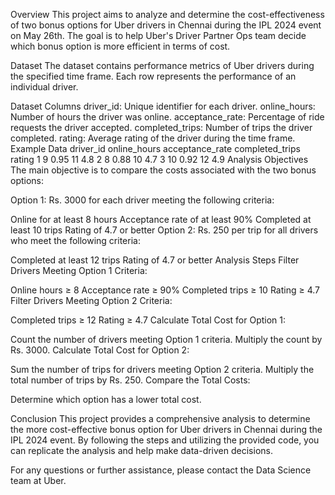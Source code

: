 Overview
This project aims to analyze and determine the cost-effectiveness of two bonus options for Uber drivers in Chennai during the IPL 2024 event on May 26th. The goal is to help Uber's Driver Partner Ops team decide which bonus option is more efficient in terms of cost.

Dataset
The dataset contains performance metrics of Uber drivers during the specified time frame. Each row represents the performance of an individual driver.

Dataset Columns
driver_id: Unique identifier for each driver.
online_hours: Number of hours the driver was online.
acceptance_rate: Percentage of ride requests the driver accepted.
completed_trips: Number of trips the driver completed.
rating: Average rating of the driver during the time frame.
Example Data
driver_id	online_hours	acceptance_rate	completed_trips	rating
1	9	0.95	11	4.8
2	8	0.88	10	4.7
3	10	0.92	12	4.9
Analysis Objectives
The main objective is to compare the costs associated with the two bonus options:

Option 1: Rs. 3000 for each driver meeting the following criteria:

Online for at least 8 hours
Acceptance rate of at least 90%
Completed at least 10 trips
Rating of 4.7 or better
Option 2: Rs. 250 per trip for all drivers who meet the following criteria:

Completed at least 12 trips
Rating of 4.7 or better
Analysis Steps
Filter Drivers Meeting Option 1 Criteria:

Online hours ≥ 8
Acceptance rate ≥ 90%
Completed trips ≥ 10
Rating ≥ 4.7
Filter Drivers Meeting Option 2 Criteria:

Completed trips ≥ 12
Rating ≥ 4.7
Calculate Total Cost for Option 1:

Count the number of drivers meeting Option 1 criteria.
Multiply the count by Rs. 3000.
Calculate Total Cost for Option 2:

Sum the number of trips for drivers meeting Option 2 criteria.
Multiply the total number of trips by Rs. 250.
Compare the Total Costs:

Determine which option has a lower total cost.

Conclusion
This project provides a comprehensive analysis to determine the more cost-effective bonus option for Uber drivers in Chennai during the IPL 2024 event. By following the steps and utilizing the provided code, you can replicate the analysis and help make data-driven decisions.

For any questions or further assistance, please contact the Data Science team at Uber.
